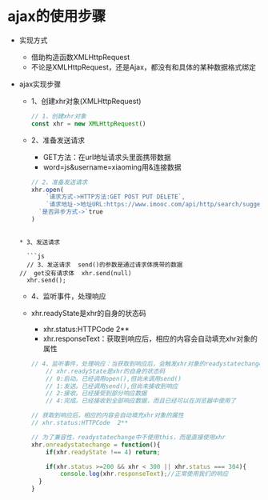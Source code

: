 # ajax的使用步骤

* 实现方式

  * 借助构造函数XMLHttpRequest
  * 不论是XMLHttpRequest，还是Ajax，都没有和具体的某种数据格式绑定

* ajax实现步骤

  * 1、创建xhr对象(XMLHttpRequest)

    ```js
    // 1、创建xhr对象
    const xhr = new XMLHttpRequest()
    ```

  * 2、准备发送请求

    * GET方法：在url地址请求头里面携带数据
    * word=js&username=xiaoming用&连接数据
  
    ```js
    // 2、准备发送请求
    xhr.open(
        `请求方式->HTTP方法:GET POST PUT DELETE`,
        `请求地址->地址URL:https://www.imooc.com/api/http/search/suggest?word=js&username=xiaoming`,
      `是否异步方式->`true
    )
  ```
  
  * 3、发送请求
  
    ```js
    // 3、发送请求  send()的参数是通过请求体携带的数据
  //  get没有请求体  xhr.send(null)
    xhr.send();
  ```
  
  * 4、监听事件，处理响应
  
  * xhr.readyState是xhr的自身的状态码
    * xhr.status:HTTPCode  2**
    * xhr.responseText：获取到响应后，相应的内容会自动填充xhr对象的属性
  
    ```js
    // 4、监听事件，处理响应：当获取到响应后，会触发xhr对象的readystatechange事件，可以在该事件中对响应进行处理
        // xhr.readyState是xhr的自身的状态码
        // 0:启动。已经调用open(),但尚未调用send()
        // 1:发送。已经调用send(),但尚未接收到响应
        // 2:接收。已经接受到部分响应数据
        // 4:完成。已经接收到全部响应数据，而且已经可以在浏览器中使用了
    
    // 获取到响应后，相应的内容会自动填充xhr对象的属性
    // xhr.status:HTTPCode  2**
    
    // 为了兼容性，readystatechange中不使用this，而是直接使用xhr
    xhr.onreadystatechange = function(){
        if(xhr.readyState !== 4) return;
    
        if(xhr.status >=200 && xhr < 300 || xhr.status === 304){
            console.log(xhr.responseText);//正常使用我们的响应
      }
    }
    ```
  
    